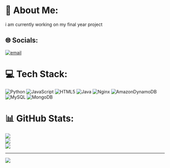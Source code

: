 # 💫 About Me:
i am currently working on my final year project<br>


## 🌐 Socials:
 [![email](https://img.shields.io/badge/Email-D14836?logo=gmail&logoColor=white)](mailto:gkasim0206@gmail.com) 

# 💻 Tech Stack:
![Python](https://img.shields.io/badge/python-3670A0?style=for-the-badge&logo=python&logoColor=ffdd54) ![JavaScript](https://img.shields.io/badge/javascript-%23323330.svg?style=for-the-badge&logo=javascript&logoColor=%23F7DF1E) ![HTML5](https://img.shields.io/badge/html5-%23E34F26.svg?style=for-the-badge&logo=html5&logoColor=white) ![Java](https://img.shields.io/badge/java-%23ED8B00.svg?style=for-the-badge&logo=openjdk&logoColor=white) ![Nginx](https://img.shields.io/badge/nginx-%23009639.svg?style=for-the-badge&logo=nginx&logoColor=white) ![AmazonDynamoDB](https://img.shields.io/badge/Amazon%20DynamoDB-4053D6?style=for-the-badge&logo=Amazon%20DynamoDB&logoColor=white) ![MySQL](https://img.shields.io/badge/mysql-4479A1.svg?style=for-the-badge&logo=mysql&logoColor=white) ![MongoDB](https://img.shields.io/badge/MongoDB-%234ea94b.svg?style=for-the-badge&logo=mongodb&logoColor=white)
# 📊 GitHub Stats:
![](https://github-readme-stats.vercel.app/api?username=G-kasi&theme=dark&hide_border=false&include_all_commits=false&count_private=false)<br/>
![](https://nirzak-streak-stats.vercel.app/?user=G-kasi&theme=dark&hide_border=false)<br/>
![](https://github-readme-stats.vercel.app/api/top-langs/?username=G-kasi&theme=dark&hide_border=false&include_all_commits=false&count_private=false&layout=compact)

---
[![](https://visitcount.itsvg.in/api?id=G-kasi&icon=0&color=0)](https://visitcount.itsvg.in)

<!-- Proudly created with GPRM ( https://gprm.itsvg.in ) -->
